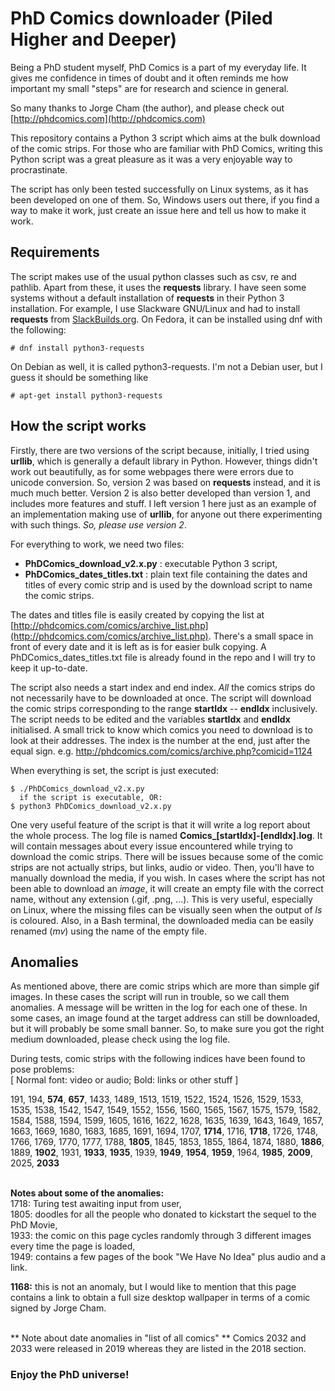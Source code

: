 # PhD Comics downloader (Piled Higher and Deeper)

Being a PhD student myself, PhD Comics is a part of my everyday life. It gives
me confidence in times of doubt and it often reminds me how important my small
"steps" are for research and science in general.

So many thanks to Jorge Cham (the author), and please check out
[http://phdcomics.com](http://phdcomics.com)

This repository contains a Python 3 script which aims at the bulk download of
the comic strips. For those who are familiar with PhD Comics, writing this
Python script was a great pleasure as it was a very enjoyable way to
procrastinate.

The script has only been tested successfully on Linux systems, as it has been
developed on one of them. So, Windows users out there, if you find a way to
make it work, just create an issue here and tell us how to make it work.



## Requirements

The script makes use of the usual python classes such as csv, re and pathlib.
Apart from these, it uses the **requests** library. I have seen some systems
without a default installation of **requests** in their Python 3 installation.
For example, I use Slackware GNU/Linux and had to install **requests**  from
[SlackBuilds.org](https://slackbuilds.org/). On Fedora, it can be installed
using dnf with the following:
```
# dnf install python3-requests
```
On Debian as well, it is called python3-requests. I'm not a Debian user, but I
guess it should be something like
```
# apt-get install python3-requests
```



## How the script works

Firstly, there are two versions of the script because, initially, I tried using
**urllib**, which is generally a default library in Python. However, things
didn't work out beautifully, as for some webpages there were errors due to
unicode conversion. So, version 2 was based on **requests** instead, and it is
much much better. Version 2 is also better developed than version 1, and
includes more features and stuff. I left version 1 here just as an example of
an implementation making use of **urllib**, for anyone out there experimenting
with such things. *So, please use version 2*.

For everything to work, we need two files:
* **PhDComics_download_v2.x.py** : executable Python 3 script,
* **PhDComics_dates_titles.txt** : plain text file containing the dates and
  titles of every comic strip and is used by the download script to name the
  comic strips.

The dates and titles file is easily created by copying the list at
[http://phdcomics.com/comics/archive_list.php](http://phdcomics.com/comics/archive_list.php).
There's a small space in front of every date and it is left as is for easier
bulk copying. A PhDComics_dates_titles.txt file is already found in the repo
and I will try to keep it up-to-date.

The script also needs a start index and end index. *All* the comics strips do
not necessarily have to be downloaded at once. The script will download the
comic strips corresponding to the range **startIdx** -- **endIdx** inclusively.
The script needs to be edited and the variables **startIdx** and **endIdx**
initialised. A small trick to know which comics you need to download is to look
at their addresses. The index is the number at the end, just after the equal
sign.  e.g.  http://phdcomics.com/comics/archive.php?comicid=1124

When everything is set, the script is just executed:
```
$ ./PhDComics_download_v2.x.py
  if the script is executable, OR:
$ python3 PhDComics_download_v2.x.py
```

One very useful feature of the script is that it will write a log report about
the whole process. The log file is named **Comics_[startIdx]_-_[endIdx].log**. It
will contain messages about every issue encountered while trying to download
the comic strips. There will be issues because some of the comic strips are not
actually strips, but links, audio or video. Then, you'll have to manually
download the media, if you wish. In cases where the script has not been able to
download an *image*, it will create an empty file with the correct name,
without any extension (.gif, .png, ...). This is very useful, especially on
Linux, where the missing files can be visually seen when the output of *ls*
is coloured. Also, in a Bash terminal, the downloaded media can be easily
renamed (*mv*) using the name of the empty file.



## Anomalies

As mentioned above, there are comic strips which are more than simple gif
images. In these cases the script will run in trouble, so we call them
anomalies. A message will be written in the log for each one of these. In some
cases, an image found at the target address can still be downloaded, but it
will probably be some small banner. So, to make sure you got the right medium
downloaded, please check using the log file.

During tests, comic strips with the following indices have been found to pose
problems:</br>
[ Normal font: video or audio; Bold: links or other stuff ]

191, 194, **574**, **657**, 1433, 1489, 1513, 1519, 1522, 1524, 1526, 1529,
1533, 1535, 1538, 1542, 1547, 1549, 1552, 1556, 1560, 1565, 1567, 1575, 1579,
1582, 1584, 1588, 1594, 1599, 1605, 1616, 1622, 1628, 1635, 1639, 1643, 1649,
1657, 1663, 1669, 1680, 1683, 1685, 1691, 1694, 1707, **1714**, 1716, **1718**,
1726, 1748, 1766, 1769, 1770, 1777, 1788, **1805**, 1845, 1853, 1855, 1864,
1874, 1880, **1886**, 1889, **1902**, 1931, **1933**, **1935**, 1939, **1949**,
**1954**, **1959**, 1964, **1985**, **2009**, 2025, **2033**
</br> </br>

**Notes about some of the anomalies:** </br>
1718: Turing test awaiting input from user, </br>
1805: doodles for all the people who donated to kickstart the sequel to the PhD
Movie, </br>
1933: the comic on this page cycles randomly through 3 different images every
time the page is loaded, </br>
1949: contains a few pages of the book "We Have No Idea" plus audio and a link.
</br>

**1168:** this is not an anomaly, but I would like to mention that this page
contains a link to obtain a full size desktop wallpaper in terms of a comic
signed by Jorge Cham.

</br>
** Note about date anomalies in "list of all comics" **
Comics 2032 and 2033 were released in 2019 whereas they are listed in the 2018
section.

</br>

### Enjoy the PhD universe!
